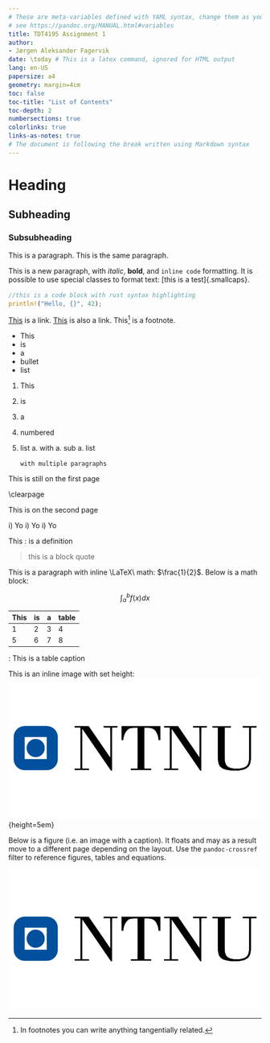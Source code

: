 ```yaml
---
# These are meta-variables defined with YAML syntax, change them as you wish.
# see https://pandoc.org/MANUAL.html#variables
title: TDT4195 Assignment 1
author:
- Jørgen Aleksander Fagervik
date: \today # This is a latex command, ignored for HTML output
lang: en-US
papersize: a4
geometry: margin=4cm
toc: false
toc-title: "List of Contents"
toc-depth: 2
numbersections: true
colorlinks: true
links-as-notes: true
# The document is following the break written using Markdown syntax
---
```


# Heading

## Subheading

### Subsubheading

This is a paragraph.
This is the same paragraph.

This is a new paragraph, with *italic*, **bold**, and `inline code` formatting.
It is possible to use special classes to format text: [this is a test]{.smallcaps}.

```rust
//this is a code block with rust syntax highlighting
println!("Hello, {}", 42);
```

[This](https://www.ntnu.no) is a link.
[This][] is also a link. <!-- defined below -->
This[^this_is_a_unique_footnote_label] is a footnote.

[This]: https://www.uio.no
[^this_is_a_unique_footnote_label]: In footnotes you can write anything tangentially related.

* This
* is
* a
* bullet
* list

1. This
1. is
1. a
1. numbered
1. list
    a. with
    a. sub
    a. list

       with multiple paragraphs

This is still on the first page

\clearpage

<!--
Above is a raw LaTeX statement.
Those are included when exporting to LaTeX or PDF, and ignored when exporting to HTML.
-->

This is on the second page

i) Yo
i) Yo
i) Yo

This
: is a definition

> this is a
block quote

This is a paragraph with inline \LaTeX\ math: $\frac{1}{2}$.
Below is a math block:

$$
    \int_{a}^{b} f(x)dx
$$

| This | is  | a   | table |
| ---- | --- | --- | ----- |
| 1    | 2   | 3   | 4     |
| 5    | 6   | 7   | 8     |

: This is a table caption

This is an inline image with set height:
![](images/logo.png){height=5em}

Below is a figure (i.e. an image with a caption).
It floats and may as a result move to a different page depending on the layout.
Use the `pandoc-crossref` filter to reference figures, tables and equations.

![
    Image with caption
](images/logo.png)

